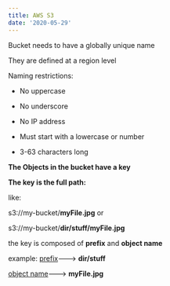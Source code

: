 ```yaml
---
title: AWS S3
date: '2020-05-29'
---
```


Bucket needs to have a globally unique name

They are defined at a region level

Naming restrictions:

- No uppercase

- No underscore

- No IP address

- Must start with a lowercase or number

- 3-63 characters long

**The Objects in the bucket have a key**

**The key is the full path:**

like:

s3://my-bucket/**myFile.jpg** or

s3://my-bucket/**dir/stuff/myFile.jpg**

the key is composed of **prefix** and **object name**

example: <u>prefix</u>---> **dir/stuff**

<u>object name</u>---> **myFile.jpg**

